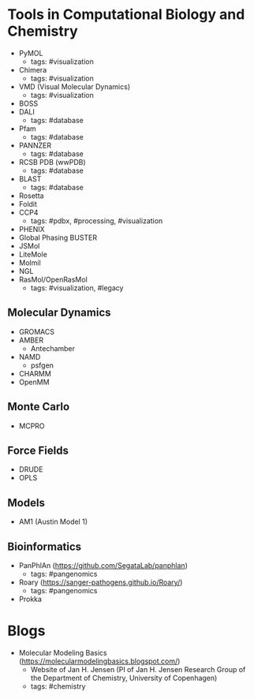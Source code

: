 # Tools in Computational Biology and Chemistry

* PyMOL
    * tags: #visualization
* Chimera
    * tags: #visualization
* VMD (Visual Molecular Dynamics)
    * tags: #visualization
* BOSS
* DALI
    * tags: #database
* Pfam
    * tags: #database
* PANNZER
    * tags: #database
* RCSB PDB (wwPDB)
    * tags: #database
* BLAST
    * tags: #database
* Rosetta
* Foldit
* CCP4
    * tags: #pdbx, #processing, #visualization
* PHENIX
* Global Phasing BUSTER
* JSMol
* LiteMole
* Molmil
* NGL
* RasMol/OpenRasMol
    * tags: #visualization, #legacy

## Molecular Dynamics
* GROMACS
* AMBER
    * Antechamber 
* NAMD
    * psfgen
* CHARMM
* OpenMM

## Monte Carlo
* MCPRO

## Force Fields
* DRUDE
* OPLS

## Models
* AM1 (Austin Model 1)

## Bioinformatics
* PanPhlAn (https://github.com/SegataLab/panphlan)
    * tags: #pangenomics
* Roary (https://sanger-pathogens.github.io/Roary/)
    * tags: #pangenomics
* Prokka

# Blogs
* Molecular Modeling Basics (https://molecularmodelingbasics.blogspot.com/)
    * Website of Jan H. Jensen (PI of Jan H. Jensen Research Group of the Department of Chemistry, University of Copenhagen)
    * tags: #chemistry
